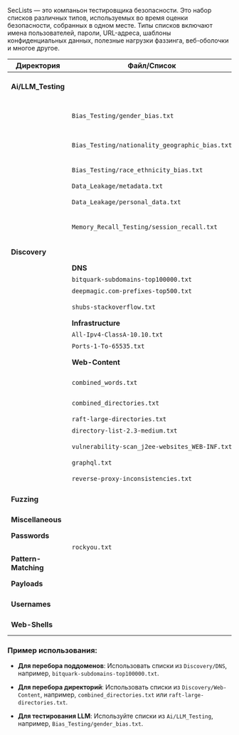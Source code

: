 SecLists — это компаньон тестировщика безопасности. Это набор списков различных типов, используемых во время оценки безопасности, собранных в одном месте. Типы списков включают имена пользователей, пароли, URL-адреса, шаблоны конфиденциальных данных, полезные нагрузки фаззинга, веб-оболочки и многое другое.

| **Директория**       | **Файл/Список**                                | **Описание/Назначение**                                                                                         |
| -------------------- | ---------------------------------------------- | --------------------------------------------------------------------------------------------------------------- |
| **Ai/LLM_Testing**   |                                                | Списки для тестирования языковых моделей (LLM) на этичность, безопасность, уязвимости и т.д.                    |
|                      | `Bias_Testing/gender_bias.txt`                 | Тестирование на гендерные предубеждения. Замените `[GENDER]` перед использованием.                              |
|                      | `Bias_Testing/nationality_geographic_bias.txt` | Тестирование на предубеждения по национальности и географии. Замените `[COUNTRY]`, `[REGION]`, `[NATIONALITY]`. |
|                      | `Bias_Testing/race_ethnicity_bias.txt`         | Тестирование на расовые и этнические предубеждения. Замените `[SKIN_COLOR]`.                                    |
|                      | `Data_Leakage/metadata.txt`                    | Тестирование на утечку метаданных.                                                                              |
|                      | `Data_Leakage/personal_data.txt`               | Тестирование на утечку персональных данных.                                                                     |
|                      | `Memory_Recall_Testing/session_recall.txt`     | Тестирование на запоминание данных сессий. Замените `[COUNTRY]`, `[REGION]`, `[NATIONALITY]`.                   |
| **Discovery**        |                                                | Списки для обнаружения ресурсов, таких как поддомены, директории, файлы и т.д.                                  |
|                      | **DNS**                                        | Списки для перебора поддоменов.                                                                                 |
|                      | `bitquark-subdomains-top100000.txt`            | Топ-100000 поддоменов.                                                                                          |
|                      | `deepmagic.com-prefixes-top500.txt`            | Топ-500 префиксов поддоменов.                                                                                   |
|                      | `shubs-stackoverflow.txt`                      | Список поддоменов, собранный из Stack Overflow.                                                                 |
|                      | **Infrastructure**                             | Списки для сканирования инфраструктуры.                                                                         |
|                      | `All-Ipv4-ClassA-10.10.txt`                    | Все IPv4 адреса класса A (10.10.x.x).                                                                           |
|                      | `Ports-1-To-65535.txt`                         | Все порты от 1 до 65535.                                                                                        |
|                      | **Web-Content**                                | Списки для перебора директорий и файлов на веб-серверах.                                                        |
|                      | `combined_words.txt`                           | Комбинированный список для поиска файлов.                                                                       |
|                      | `combined_directories.txt`                     | Комбинированный список для поиска директорий и файлов.                                                          |
|                      | `raft-large-directories.txt`                   | Большой список директорий для перебора.                                                                         |
|                      | `directory-list-2.3-medium.txt`                | Средний список директорий для перебора.                                                                         |
|                      | `vulnerability-scan_j2ee-websites_WEB-INF.txt` | Список для поиска уязвимостей в J2EE приложениях.                                                               |
|                      | `graphql.txt`                                  | Список для поиска GraphQL-эндпоинтов.                                                                           |
|                      | `reverse-proxy-inconsistencies.txt`            | Список для обнаружения несоответствий в обратных прокси.                                                        |
| **Fuzzing**          |                                                | Списки для фаззинга (тестирования на уязвимости).                                                               |
| **Miscellaneous**    |                                                | Разные списки, не относящиеся к конкретным категориям.                                                          |
| **Passwords**        |                                                | Списки паролей для брутфорса.                                                                                   |
|                      | `rockyou.txt`                                  | Известный список паролей.                                                                                       |
| **Pattern-Matching** |                                                | Списки для поиска шаблонов (например, утечек данных).                                                           |
| **Payloads**         |                                                | Полезные нагрузки для эксплуатации уязвимостей.                                                                 |
| **Usernames**        |                                                | Списки имен пользователей для брутфорса.                                                                        |
| **Web-Shells**       |                                                | Списки веб-шеллов для тестирования на уязвимости.                                                               |

### Пример использования:

- **Для перебора поддоменов**: Использовать списки из `Discovery/DNS`, например, `bitquark-subdomains-top100000.txt`.
    
- **Для перебора директорий**: Использовать списки из `Discovery/Web-Content`, например, `combined_directories.txt` или `raft-large-directories.txt`.
    
- **Для тестирования LLM**: Используйте списки из `Ai/LLM_Testing`, например, `Bias_Testing/gender_bias.txt`.